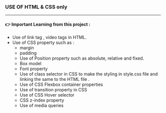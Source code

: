 ### **USE OF HTML & CSS only**

---

#### **👉 Important Learning from this project** :

- Use of link tag , video tags in HTML.
- Use of CSS property such as :
  - margin
  - padding
  - Use of Position property such as absolute, relative and fixed.
  - Box model
  - Font property
  - Use of class selector in CSS to make the styling in style.css file and linking the same to the HTML file .
  - Use of CSS Flexbox container properties
  - Use of transition property in CSS
  - Use of CSS Hover selector
  - CSS z-index property
  - Use of media queries
